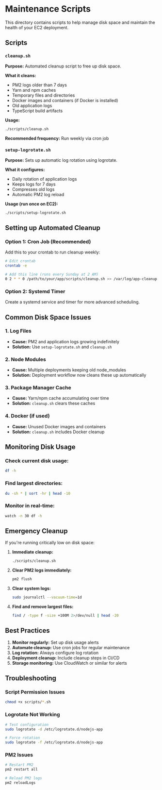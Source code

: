 # Maintenance Scripts

This directory contains scripts to help manage disk space and maintain the health of your EC2 deployment.

## Scripts

### `cleanup.sh`
**Purpose:** Automated cleanup script to free up disk space.

**What it cleans:**
- PM2 logs older than 7 days
- Yarn and npm caches
- Temporary files and directories
- Docker images and containers (if Docker is installed)
- Old application logs
- TypeScript build artifacts

**Usage:**
```bash
./scripts/cleanup.sh
```

**Recommended frequency:** Run weekly via cron job

### `setup-logrotate.sh`
**Purpose:** Sets up automatic log rotation using logrotate.

**What it configures:**
- Daily rotation of application logs
- Keeps logs for 7 days
- Compresses old logs
- Automatic PM2 log reload

**Usage (run once on EC2):**
```bash
./scripts/setup-logrotate.sh
```

## Setting up Automated Cleanup

### Option 1: Cron Job (Recommended)
Add this to your crontab to run cleanup weekly:

```bash
# Edit crontab
crontab -e

# Add this line (runs every Sunday at 2 AM)
0 2 * * 0 /path/to/your/app/scripts/cleanup.sh >> /var/log/app-cleanup.log 2>&1
```

### Option 2: Systemd Timer
Create a systemd service and timer for more advanced scheduling.

## Common Disk Space Issues

### 1. **Log Files**
- **Cause:** PM2 and application logs growing indefinitely
- **Solution:** Use `setup-logrotate.sh` and `cleanup.sh`

### 2. **Node Modules**
- **Cause:** Multiple deployments keeping old node_modules
- **Solution:** Deployment workflow now cleans these up automatically

### 3. **Package Manager Cache**
- **Cause:** Yarn/npm cache accumulating over time
- **Solution:** `cleanup.sh` clears these caches

### 4. **Docker (if used)**
- **Cause:** Unused Docker images and containers
- **Solution:** `cleanup.sh` includes Docker cleanup

## Monitoring Disk Usage

### Check current disk usage:
```bash
df -h
```

### Find largest directories:
```bash
du -sh * | sort -hr | head -10
```

### Monitor in real-time:
```bash
watch -n 30 df -h
```

## Emergency Cleanup

If you're running critically low on disk space:

1. **Immediate cleanup:**
   ```bash
   ./scripts/cleanup.sh
   ```

2. **Clear PM2 logs immediately:**
   ```bash
   pm2 flush
   ```

3. **Clear system logs:**
   ```bash
   sudo journalctl --vacuum-time=1d
   ```

4. **Find and remove largest files:**
   ```bash
   find / -type f -size +100M 2>/dev/null | head -20
   ```

## Best Practices

1. **Monitor regularly:** Set up disk usage alerts
2. **Automate cleanup:** Use cron jobs for regular maintenance
3. **Log rotation:** Always configure log rotation
4. **Deployment cleanup:** Include cleanup steps in CI/CD
5. **Storage monitoring:** Use CloudWatch or similar for alerts

## Troubleshooting

### Script Permission Issues
```bash
chmod +x scripts/*.sh
```

### Logrotate Not Working
```bash
# Test configuration
sudo logrotate -d /etc/logrotate.d/nodejs-app

# Force rotation
sudo logrotate -f /etc/logrotate.d/nodejs-app
```

### PM2 Issues
```bash
# Restart PM2
pm2 restart all

# Reload PM2 logs
pm2 reloadLogs
```